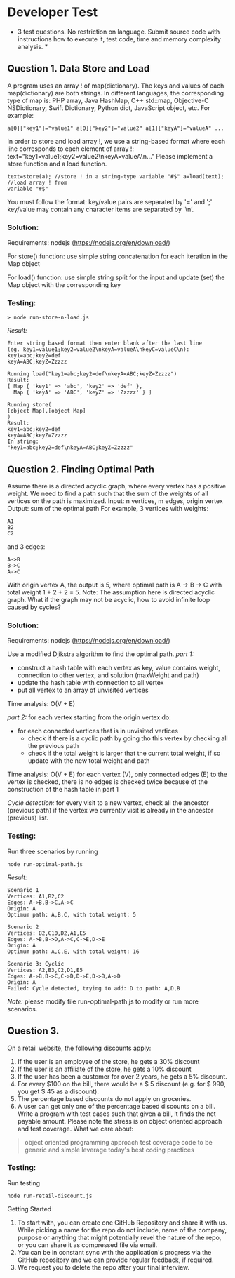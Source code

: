 # Developer Test

* 3 test questions. No restriction on language. Submit source code with instructions
how to execute it, test code, time and memory complexity analysis. *

## Question 1. Data Store and Load
A program uses an array ! of map(dictionary). The keys and values of each
map(dictionary) are both strings. In different languages, the corresponding type of map
is: PHP array, Java HashMap, C++ std::map, Objective-C NSDictionary, Swift Dictionary,
Python dict, JavaScript object, etc. For example:
```
a[0]["key1"]="value1" a[0]["key2"]="value2" a[1]["keyA"]="valueA" ...
```
In order to store and load array !, we use a string-based format where each line
corresponds to each element of array !:
text="key1=value1;key2=value2\nkeyA=valueA\n..."
Please implement a store function and a load function.
```
text=store(a); //store ! in a string-type variable "#$" a=load(text); //load array ! from
variable "#$"
```
You must follow the format:
key/value pairs are separated by '=' and ';' key/value may contain any character
items are separated by '\n’.

### Solution: 
Requirements: nodejs (https://nodejs.org/en/download/)

For store() function: use simple string concatenation for each iteration in the Map object

For load() function: use simple string split for the input and update (set) the Map object with the corresponding key

### Testing: 
```
> node run-store-n-load.js
```
*Result:*
```
Enter string based format then enter blank after the last line
(eg. key1=value1;key2=value2\nkeyA=valueA\nkeyC=valueC\n):
key1=abc;key2=def
keyA=ABC;keyZ=Zzzzz

Running load("key1=abc;key2=def\nkeyA=ABC;keyZ=Zzzzz")
Result:
[ Map { 'key1' => 'abc', 'key2' => 'def' },
  Map { 'keyA' => 'ABC', 'keyZ' => 'Zzzzz' } ]

Running store(
[object Map],[object Map]
)
Result:
key1=abc;key2=def
keyA=ABC;keyZ=Zzzzz
In string:
"key1=abc;key2=def\nkeyA=ABC;keyZ=Zzzzz"
```


## Question 2. Finding Optimal Path
Assume there is a directed acyclic graph, where every vertex has a positive weight. We
need to find a path such that the sum of the weights of all vertices on the path is
maximized.
Input: n vertices, m edges, origin vertex Output: sum of the optimal path
For example, 3 vertices with weights: 
```
A1
B2
C2
```
and 3 edges:
```
A->B
B->C
A->C
```
With origin vertex A, the output is 5, where optimal path is A → B → C with total weight 1 + 2 + 2 = 5.
Note: The assumption here is directed acyclic graph. What if the graph may not be
acyclic, how to avoid infinite loop caused by cycles?

### Solution: 
Requirements: nodejs (https://nodejs.org/en/download/)

Use a modified Djikstra algorithm to find the optimal path. 
*part 1:* 
* construct a hash table with each vertex as key, value contains weight, connection to other vertex, and solution (maxWeight and path)
* update the hash table with connection to all vertex
* put all vertex to an array of unvisited vertices

Time analysis: O(V + E)

*part 2:*
for each vertex starting from the origin vertex do: 
* for each connected vertices that is in unvisited vertices
  - check if there is a cyclic path by going tho this vertex by checking all the previous path
  - check if the total weight is larger that the current total weight, if so update with the new total weight and path

Time analysis: O(V + E)
for each vertex (V), only connected edges (E) to the vertex is checked, there is no edges is checked twice because of the construction of the hash table in part 1

*Cycle detection:* 
for every visit to a new vertex, check all the ancestor (previous path) if the vertex we currently visit is already in the ancestor (previous) list.


### Testing: 
Run three scenarios by running
```
node run-optimal-path.js
```
*Result:*
```
Scenario 1
Vertices: A1,B2,C2
Edges: A->B,B->C,A->C
Origin: A
Optimum path: A,B,C, with total weight: 5

Scenario 2
Vertices: B2,C10,D2,A1,E5
Edges: A->B,B->D,A->C,C->E,D->E
Origin: A
Optimum path: A,C,E, with total weight: 16

Scenario 3: Cyclic
Vertices: A2,B3,C2,D1,E5
Edges: A->B,B->C,C->D,D->E,D->B,A->D
Origin: A
Failed: Cycle detected, trying to add: D to path: A,D,B
```

*Note:* please modify file run-optimal-path.js to modify or run more scenarios.

## Question 3.
On a retail website, the following discounts apply:
1. If the user is an employee of the store, he gets a 30% discount
2. If the user is an affiliate of the store, he gets a 10% discount
3. If the user has been a customer for over 2 years, he gets a 5% discount.
4. For every $100 on the bill, there would be a $ 5 discount (e.g. for $ 990, you get $ 45
as a discount).
5. The percentage based discounts do not apply on groceries.
6. A user can get only one of the percentage based discounts on a bill.
Write a program with test cases such that given a bill, it finds the net payable amount.
Please note the stress is on object oriented approach and test coverage.
What we care about:
> object oriented programming approach
> test coverage
> code to be generic and simple
> leverage today's best coding practices

### Testing: 
Run testing
```
node run-retail-discount.js
```


Getting Started
1. To start with, you can create one GitHub Repository and share it with us. While picking
a name for the repo do not include, name of the company, purpose or anything that might
potentially revel the nature of the repo, or you can share it as compressed file via email.
2. You can be in constant sync with the application's progress via the GitHub repository
and we can provide regular feedback, if required.
3. We request you to delete the repo after your final interview.


